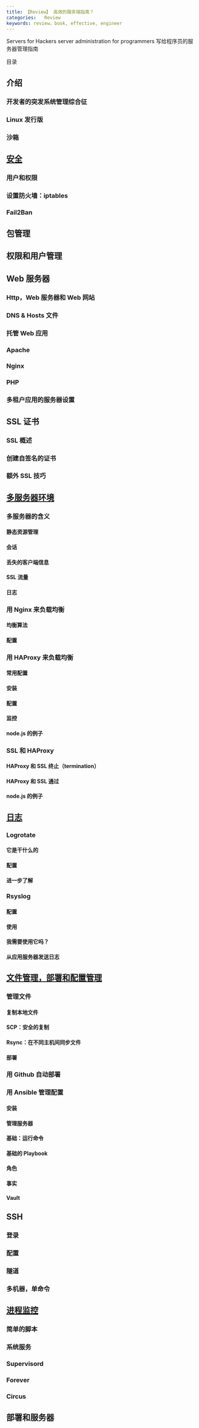 ```yaml
---
title: 【Review】 高效的服务端指南？
categories:   Review
keywords: review，book, effective, engineer
---
```


Servers for Hackers
server administration for programmers 写给程序员的服务器管理指南



目录

## 介绍
### 开发者的突发系统管理综合征
### Linux 发行版
### 沙箱

## [安全](./server-hacker-security.md)
### 用户和权限
### 设置防火墙：iptables
### Fail2Ban


## 包管理


## 权限和用户管理


## Web 服务器
### Http，Web 服务器和 Web 网站
### DNS & Hosts 文件
### 托管 Web 应用
### Apache
### Nginx
### PHP
### 多租户应用的服务器设置


## SSL 证书
### SSL 概述
### 创建自签名的证书
### 额外 SSL 技巧


## [多服务器环境](./server-hacker-multi-server.md)
### 多服务器的含义
#### 静态资源管理
#### 会话
#### 丢失的客户端信息
#### SSL 流量
#### 日志
### 用 Nginx 来负载均衡
#### 均衡算法
#### 配置
### 用 HAProxy 来负载均衡
#### 常用配置
#### 安装
#### 配置
#### 监控
#### node.js 的例子
### SSL 和 HAProxy
#### HAProxy 和 SSL 终止（termination）
#### HAProxy 和 SSL 通过
#### node.js 的例子


## [日志](./server-hacker-logs.md)
### Logrotate
#### 它是干什么的
#### 配置
#### 进一步了解
### Rsyslog
#### 配置
#### 使用
#### 我需要使用它吗？
#### 从应用服务器发送日志


## [文件管理，部署和配置管理](./server-hacker-management.md)
### 管理文件
#### 复制本地文件
#### SCP：安全的复制
#### Rsync：在不同主机间同步文件
#### 部署
### 用 Github 自动部署
### 用 Ansible 管理配置
#### 安装
#### 管理服务器
#### 基础：运行命令
#### 基础的 Playbook
#### 角色
#### 事实
#### Vault


## SSH
### 登录
### 配置
### 隧道
### 多机器，单命令


## [进程监控](./server-hacker-process-manager.md)
### 简单的脚本
### 系统服务
### Supervisord
### Forever
### Circus


## 部署和服务器




